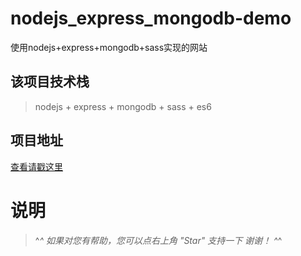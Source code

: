 # nodejs_express_mongodb-demo
使用nodejs+express+mongodb+sass实现的网站

## 该项目技术栈

> nodejs + express + mongodb + sass + es6

## 项目地址

[查看请戳这里](http://cc.s1.natapp.link/)


# 说明

>   ^_^  如果对您有帮助，您可以点右上角 "Star" 支持一下 谢谢！ ^_^

